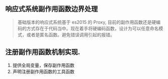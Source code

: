 ## 响应式系统副作用函数边界处理

> 基础版本的响应式系统基于 es2015 的 Proxy, 目前的副作用函数还是硬编码的方式存在于代码当中。现在着手将硬编码函数，设计为可以任意命名模式，或者是匿名函数。避免错误调用引起的报错。

## 注册副作用函数机制实现.

1. 提供全局变量，保存副作用函数
2. 声明注册副作用函数的工具函数
